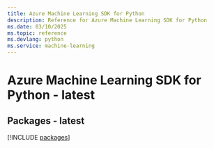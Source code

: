 ```yaml
---
title: Azure Machine Learning SDK for Python
description: Reference for Azure Machine Learning SDK for Python
ms.date: 03/10/2025
ms.topic: reference
ms.devlang: python
ms.service: machine-learning
---
```

# Azure Machine Learning SDK for Python - latest
## Packages - latest
[!INCLUDE [packages](machine-learning-index.md)]